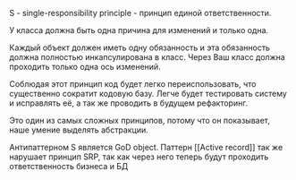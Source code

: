 S - single-responsibility principle - принцип единой ответственности.

У класса должна быть одна причина для изменений и только одна.

Каждый объект должен иметь одну обязанность и эта обязанность должна полностью инкапсулирована в класс. Через Ваш класс должна проходить только одна ось изменений.

Соблюдая этот принцип код будет легко переиспользовать, что существенно сократит кодовую базу. Легче будет тестировать систему и исправлять её, а так же проводить в будущем рефакторинг.

Это один из самых сложных принципов, потому что он показывает, наше умение выделять абстракции.

Антипаттерном S является GoD object. Паттерн [[Active record]] так же нарушает принцип SRP, так как через него теперь будут проходить ответственность бизнеса и БД


